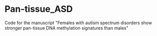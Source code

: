 # Pan-tissue_ASD
Code for the manuscript "Females with autism spectrum disorders show stronger pan-tissue DNA methylation signatures than males"
